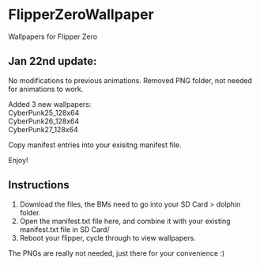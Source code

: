 # FlipperZeroWallpaper
Wallpapers for Flipper Zero

## Jan 22nd update:

No modifications to previous animations.
Removed PNG folder, not needed for animations to work.

Added 3 new wallpapers:  
CyberPunk25_128x64  
CyberPunk26_128x64  
CyberPunk27_128x64  

Copy manifest entries into your exisitng manifest file.

Enjoy!


## Instructions
1. Download the files, the BMs need to go into your SD Card > dolphin folder.
2. Open the manifest.txt file here, and combine it with your existing manifest.txt file in SD Card/
3. Reboot your flipper, cycle through to view wallpapers.

The PNGs are really not needed, just there for your convenience :) 
